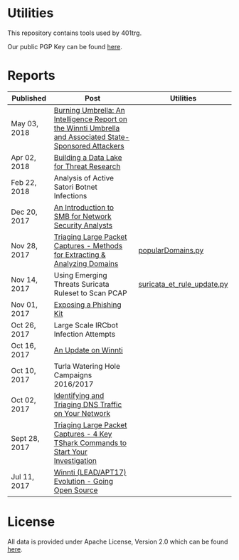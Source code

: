 Utilities
==================

This repository contains tools used by 401trg.

Our public PGP Key can be found [here](https://keybase.io/401trg/pgp_keys.asc?fingerprint=1c3e9c9719d6480f1446e4f1812dc5f3628952f9).

# Reports

| Published | Post | Utilities |
|-------------------------------------------------------------------------------------------------------------------|-----------------------------------------------------------------------------------------------------------------------------------------------------------------------------------------------------|--------------|
| May 03, 2018 | [Burning Umbrella: An Intelligence Report on the Winnti Umbrella and Associated State-Sponsored Attackers](https://401trg.github.io/pages/burning-umbrella.html) | |
| Apr 02, 2018 | [Building a Data Lake for Threat Research](https://401trg.github.io/pages/building-a-data-lake-for-threat-research.html) | |
| Feb 22, 2018 | Analysis of Active Satori Botnet Infections | |
| Dec 20, 2017 | [An Introduction to SMB for Network Security Analysts](https://401trg.github.io/pages/an-introduction-to-smb-for-network-security-analysts.html)| |
| Nov 28, 2017 | [Triaging Large Packet Captures - Methods for Extracting & Analyzing Domains](https://401trg.github.io/pages/triaging-large-packet-captures-methods-for-extracting-analyzing-domains.html) | [popularDomains.py](https://github.com/401trg/utilities/blob/master/popularDomains.py) |
| Nov 14, 2017 | Using Emerging Threats Suricata Ruleset to Scan PCAP | [suricata_et_rule_update.py](https://github.com/401trg/utilities/blob/master/suricata_et_rule_update.py) |
| Nov 01, 2017 | [Exposing a Phishing Kit](https://401trg.github.io/pages/exposing-a-phishing-kit.html) | |
 | Oct 26, 2017 | Large Scale IRCbot Infection Attempts | |
| Oct 16, 2017 | [An Update on Winnti](https://401trg.github.io/pages/an-update-on-winnti.html) | |
| Oct 10, 2017 | Turla Watering Hole Campaigns 2016/2017 | |
| Oct 02, 2017 | [Identifying and Triaging DNS Traffic on Your Network](https://401trg.github.io/pages/identifying-and-triaging-dns-traffic-on-your-network/)| |
| Sept 28, 2017 | [Triaging Large Packet Captures - 4 Key TShark Commands to Start Your Investigation](https://401trg.github.io/triaging-large-packet-captures-4-key-tshark-commands-to-start-your-investigation.html) |  |
| Jul 11, 2017 | [Winnti (LEAD/APT17) Evolution - Going Open Source](https://401trg.github.io/pages/winnti-evolution-going-open-source/) | | 

# License
All data is provided under Apache License, Version 2.0 which can be found [here](https://www.apache.org/licenses/LICENSE-2.0).
